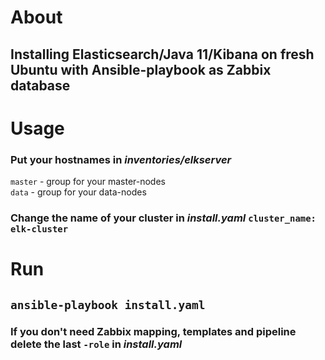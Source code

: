 # About
## Installing Elasticsearch/Java 11/Kibana on fresh Ubuntu with Ansible-playbook as Zabbix database

# Usage
### Put your hostnames in *inventories/elkserver*
`master` - group for your master-nodes  
`data` - group for your data-nodes  
### Change the name of your cluster in *install.yaml*  `cluster_name: elk-cluster`

# Run
## ```ansible-playbook install.yaml```  
### If you don't need Zabbix mapping, templates and pipeline delete the last `-role` in *install.yaml* 
